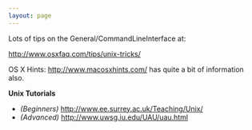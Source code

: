 ```yaml
---
layout: page
---
```




Lots of tips on the General/CommandLineInterface at:

http://www.osxfaq.com/tips/unix-tricks/

OS X Hints:  http://www.macosxhints.com/  has quite a bit of information also.

**Unix Tutorials**


* *(Beginners)* http://www.ee.surrey.ac.uk/Teaching/Unix/
* *(Advanced)* http://www.uwsg.iu.edu/UAU/uau.html